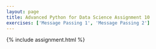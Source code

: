```yaml
---
layout: page
title: Advanced Python for Data Science Assignment 10
exercises: ['Message Passing 1', 'Message Passing 2']
---
```


{% include assignment.html %}
